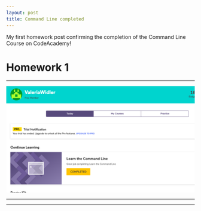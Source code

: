 ```yaml
---
layout: post
title: Command Line completed
---
```


My first homework post confirming the completion of the Command Line Course on CodeAcademy!
<!-- more -->

# Homework 1

***

![Confirmation](/img/HomeworkTNT1.png)

***


***
